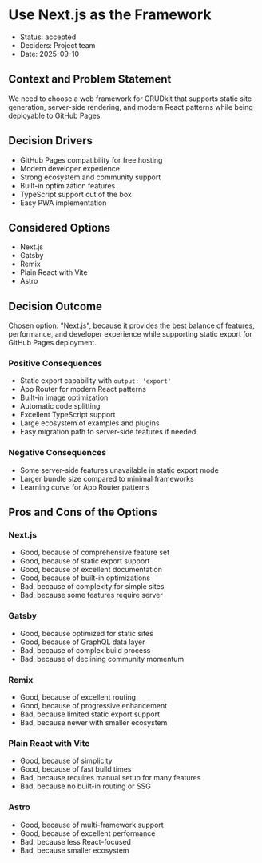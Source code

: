 # Use Next.js as the Framework

- Status: accepted
- Deciders: Project team
- Date: 2025-09-10

## Context and Problem Statement

We need to choose a web framework for CRUDkit that supports static site generation, server-side rendering, and modern React patterns while being deployable to GitHub Pages.

## Decision Drivers

- GitHub Pages compatibility for free hosting
- Modern developer experience
- Strong ecosystem and community support
- Built-in optimization features
- TypeScript support out of the box
- Easy PWA implementation

## Considered Options

- Next.js
- Gatsby
- Remix
- Plain React with Vite
- Astro

## Decision Outcome

Chosen option: "Next.js", because it provides the best balance of features, performance, and developer experience while supporting static export for GitHub Pages deployment.

### Positive Consequences

- Static export capability with `output: 'export'`
- App Router for modern React patterns
- Built-in image optimization
- Automatic code splitting
- Excellent TypeScript support
- Large ecosystem of examples and plugins
- Easy migration path to server-side features if needed

### Negative Consequences

- Some server-side features unavailable in static export mode
- Larger bundle size compared to minimal frameworks
- Learning curve for App Router patterns

## Pros and Cons of the Options

### Next.js

- Good, because of comprehensive feature set
- Good, because of static export support
- Good, because of excellent documentation
- Good, because of built-in optimizations
- Bad, because of complexity for simple sites
- Bad, because some features require server

### Gatsby

- Good, because optimized for static sites
- Good, because of GraphQL data layer
- Bad, because of complex build process
- Bad, because of declining community momentum

### Remix

- Good, because of excellent routing
- Good, because of progressive enhancement
- Bad, because limited static export support
- Bad, because newer with smaller ecosystem

### Plain React with Vite

- Good, because of simplicity
- Good, because of fast build times
- Bad, because requires manual setup for many features
- Bad, because no built-in routing or SSG

### Astro

- Good, because of multi-framework support
- Good, because of excellent performance
- Bad, because less React-focused
- Bad, because smaller ecosystem
